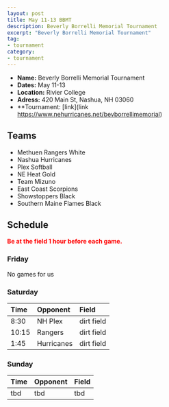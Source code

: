 ```yaml
---
layout: post
title: May 11-13 BBMT
description: Beverly Borrelli Memorial Tournament
excerpt: "Beverly Borrelli Memorial Tournament"
tag:
- tournament
category:
- tournament
---
```

* **Name:** Beverly Borrelli Memorial Tournament
* **Dates:** May 11-13
* **Location:** Rivier College
* **Adress:** 420 Main St, Nashua, NH 03060  
* **Tournament: [link](link https://www.nehurricanes.net/bevborrellimemorial)

## Teams

* Methuen Rangers White				
* Nashua Hurricanes				    
* Plex Softball				        
* NE Heat Gold				        
* Team Mizuno				          
* East Coast Scorpions				
* Showstoppers Black				  
* Southern Maine Flames Black 


## Schedule
**<span style="color:red">Be at the field 1 hour before each game.</span>**

### Friday

No games for us


### Saturday

| Time | Opponent | Field |
|:---  |:---      |:---   |
| 8:30   | NH Plex       | dirt field   |
| 10:15  | Rangers       | dirt field   |
| 1:45   | Hurricanes    | dirt field   |


### Sunday

| Time | Opponent | Field |
|:---  |:---      |:---   |
| tbd  | tbd      | tbd   |


